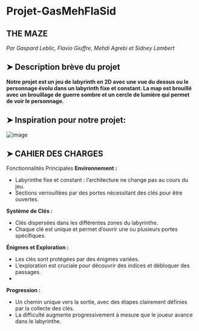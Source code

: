 # Projet-GasMehFlaSid
## THE MAZE
*Par Gaspard Leblic, Flavio Giuffre, Mehdi Agrebi et Sidney Lambert*

## ➤ Description brève du projet
**Notre projet est un jeu de labyrinth en 2D avec une vue du dessus ou le personnage évolu dans un labyrinth fixe et constant. La map est brouillé avec un brouillage de guerre sombre et un cercle de lumière qui permet de voir le personnage.**

## ➤ Inspiration pour notre projet: 
![image](https://github.com/user-attachments/assets/81fe90ba-0cbc-4f9a-aca0-8b6937e0c722) 


## ➤ CAHIER DES CHARGES
Fonctionnalités Principales
**Environnement :**
- Labyrinthe fixe et constant : l’architecture ne change pas au cours du jeu.
- Sections verrouillées par des portes nécessitant des clés pour être ouvertes.
  
**Système de Clés :**
- Clés dispersées dans les différentes zones du labyrinthe.
- Chaque clé est unique et permet d’ouvrir une ou plusieurs portes spécifiques.
  
**Énigmes et Exploration :**
- Les clés sont protégées par des énigmes variées.
- L’exploration est cruciale pour découvrir des indices et débloquer des passages.
- 
**Progression :**
- Un chemin unique vers la sortie, avec des étapes clairement définies par la collecte des clés.
- La difficulté augmente progressivement à mesure que le joueur avance dans le labyrinthe.

